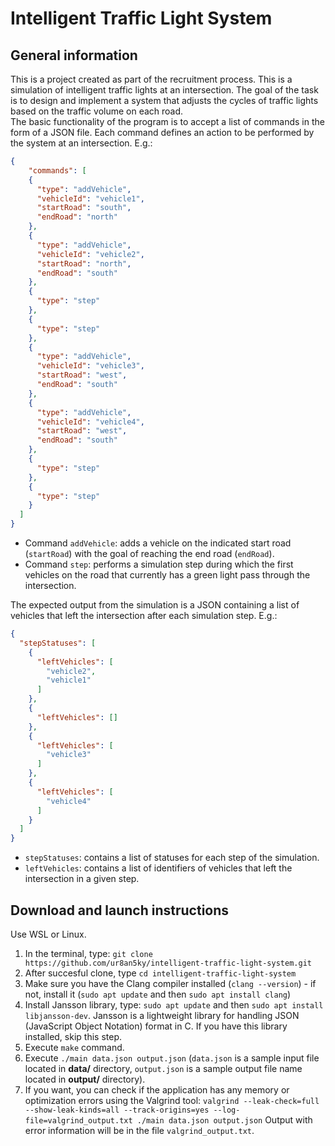 # Intelligent Traffic Light System
## General information
This is a project created as part of the recruitment process. This is a simulation of intelligent traffic lights at an intersection. The goal of the task is to design and implement a system that adjusts the cycles of traffic lights based on the traffic volume on each road.  
The basic functionality of the program is to accept a list of commands in the form of a JSON file. Each command defines an action to be performed by the system at an intersection. E.g.:  
```json
{
    "commands": [
    {
      "type": "addVehicle",
      "vehicleId": "vehicle1",
      "startRoad": "south",
      "endRoad": "north"
    },
    {
      "type": "addVehicle",
      "vehicleId": "vehicle2",
      "startRoad": "north",
      "endRoad": "south"
    },
    {
      "type": "step"
    },
    {
      "type": "step"
    },
    {
      "type": "addVehicle",
      "vehicleId": "vehicle3",
      "startRoad": "west",
      "endRoad": "south"
    },
    {
      "type": "addVehicle",
      "vehicleId": "vehicle4",
      "startRoad": "west",
      "endRoad": "south"
    },
    {
      "type": "step"
    },
    {
      "type": "step"
    }
  ]
}
```
* Command `addVehicle`: adds a vehicle on the indicated start road (`startRoad`) with the goal of reaching the end road (`endRoad`).
* Command `step`: performs a simulation step during which the first vehicles on the road that currently has a green light pass through the intersection.

The expected output from the simulation is a JSON containing a list of vehicles that left the intersection after each simulation step. E.g.:  
```json
{
  "stepStatuses": [
    {
      "leftVehicles": [
        "vehicle2",
        "vehicle1"
      ]
    },
    {
      "leftVehicles": []
    },
    {
      "leftVehicles": [
        "vehicle3"
      ]
    },
    {
      "leftVehicles": [
        "vehicle4"
      ]
    }
  ]
}
```
* `stepStatuses`: contains a list of statuses for each step of the simulation.
* `leftVehicles`: contains a list of identifiers of vehicles that left the intersection in a given step.

## Download and launch instructions
Use WSL or Linux.
1. In the terminal, type: `git clone https://github.com/ur8an5ky/intelligent-traffic-light-system.git`
2. After succesful clone, type `cd intelligent-traffic-light-system`
3. Make sure you have the Clang compiler installed (`clang --version`) - if not, install it (`sudo apt update` and then `sudo apt install clang`)
4. Install Jansson library, type: `sudo apt update` and then `sudo apt install libjansson-dev`. Jansson is a lightweight library for handling JSON (JavaScript Object Notation) format in C. If you have this library installed, skip this step.
5. Execute `make` command.
6. Execute `./main data.json output.json` (`data.json` is a sample input file located in **data/** directory, `output.json` is a sample output file name located in **output/** directory).
7. If you want, you can check if the application has any memory or optimization errors using the Valgrind tool:
`valgrind --leak-check=full --show-leak-kinds=all --track-origins=yes --log-file=valgrind_output.txt ./main data.json output.json`
Output with error information will be in the file `valgrind_output.txt`.